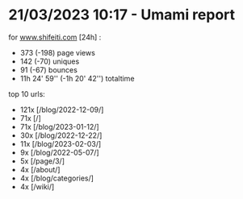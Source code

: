 # 21/03/2023 10:17 - Umami report
for www.shifeiti.com [24h] :

 - 373 (-198) page views
 - 142 (-70) uniques
 - 91 (-67) bounces
 - 11h 24' 59'' (-1h 20' 42'') totaltime


top 10 urls:
 - 121x [/blog/2022-12-09/]
 - 71x [/]
 - 71x [/blog/2023-01-12/]
 - 30x [/blog/2022-12-22/]
 - 11x [/blog/2023-02-03/]
 - 9x [/blog/2022-05-07/]
 - 5x [/page/3/]
 - 4x [/about/]
 - 4x [/blog/categories/]
 - 4x [/wiki/]


